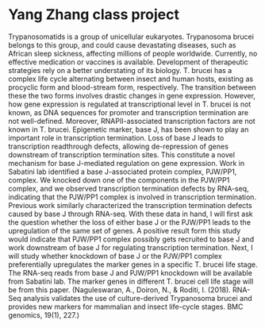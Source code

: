 # Yang Zhang class project
  Trypanosomatids is a group of unicellular eukaryotes. Trypanosoma brucei belongs to this group, and could cause devastating diseases, such as African sleep sickness, affecting millions of people worldwide. Currently, no effective medication or vaccines is available. Development of therapeutic strategies rely on a better understating of its biology. T. brucei has a complex life cycle alternating between insect and human hosts, existing as procyclic form and blood-stream form, respectively. The transition between these the two forms involves drastic changes in gene expression. However, how gene expression is regulated at transcriptional level in T. brucei is not known, as DNA sequences for promoter and transcription termination are not well-defined. Moreover, RNAPII-associated transcription factors are not known in T. brucei. Epigenetic marker, base J, has been shown to play an important role in transcription termination. Loss of base J leads to transcription readthrough defects, allowing de-repression of genes downstream of transcription termination sites. This constitute a novel mechanism for base J-mediated regulation on gene expression. 
Work in Sabatini lab identified a base J-associated protein complex, PJW/PP1, complex. We knocked down one of the components in the PJW/PP1 complex, and we observed transcription termination defects by RNA-seq, indicating that the PJW/PP1 complex is involved in transcription termination. Previous work similarly characterized the transcription termination defects caused by base J through RNA-seq. 
  With these data in hand, I will first ask the question whether the loss of either base J or the PJW/PP1 leads to the upregulation of the same set of genes. A positive result form this study would indicate that PJW/PP1 complex possibly gets recruited to base J and work downstream of base J for regulating transcription termination. Next, I will study whether knockdown of base J or the PJW/PP1 complex preferentially upregulates the marker genes in a specific T. brucei life stage. 
  The RNA-seq reads from base J and PJW/PP1 knockdown will be available from Sabatini lab. The marker genes in different T. brucei cell life stage will be from this paper.  (Naguleswaran, A., Doiron, N., & Roditi, I. (2018). RNA-Seq analysis validates the use of culture-derived Trypanosoma brucei and provides new markers for mammalian and insect life-cycle stages. BMC genomics, 19(1), 227.)


